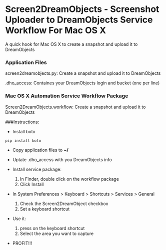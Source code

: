 Screen2DreamObjects - Screenshot Uploader to DreamObjects Service Workflow For Mac OS X
====

A quick hook for Mac OS X to create a snapshot and upload it to DreamObjects

### Application Files 
screen2dreamobjects.py: Create a snapshot and upload it to DreamObjects

.dho\_access: Containes your DreamObjects login and bucket (one per line)

### Mac OS X Automation Service Workflow Package
Screen2DreamObjects.workflow: Create a snapshot and upload it to DreamObjects

###Instructions:
- Install boto
```
pip install boto
```

- Copy application files to **~/**

- Uptate .dho\_access with you DreamObjects info

- Install service package: 
    1. In Finder, double click on the workflow package
    2. Click Install

- In System Preferences > Keyboard > Shortcuts > Services > General
	1. Check the Screen2DreamObject checkbox
	2. Set a keyboard shortcut

- Use it: 
   1. press on the keyboard shortcut
   2. Select the area you want to capture

- PROFIT!!!
